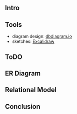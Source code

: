 
## **Intro**

## **Tools**

* diagram design: [dbdiagram.io](https://dbdiagram.io)
* sketches: [Excalidraw](https://excalidraw.com/)

## **ToDO**

## **ER Diagram**

## **Relational Model**

## Conclusion
